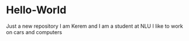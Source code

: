 # Hello-World
Just a new repository
I am Kerem and I am a student at NLU
I like to work on cars and computers
